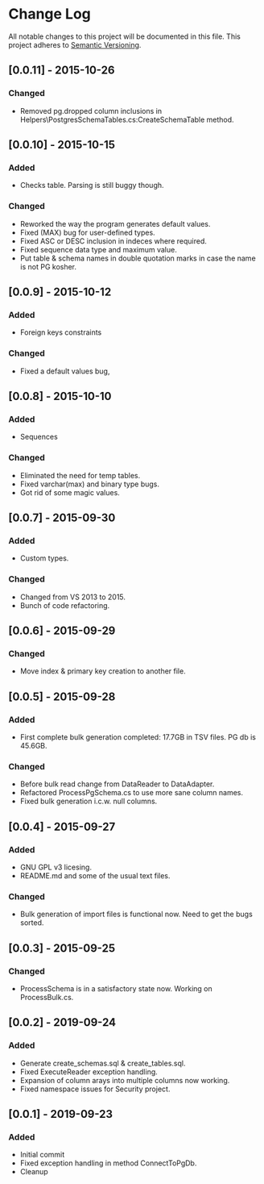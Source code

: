 # Change Log
All notable changes to this project will be documented in this file.
This project adheres to [Semantic Versioning](http://semver.org/).

## [0.0.11] - 2015-10-26
### Changed
- Removed pg.dropped column inclusions in Helpers\PostgresSchemaTables.cs:CreateSchemaTable
method.

## [0.0.10] - 2015-10-15
### Added
- Checks table. Parsing is still buggy though.

### Changed
- Reworked the way the program generates default values.
- Fixed (MAX) bug for user-defined types.
- Fixed ASC or DESC inclusion in indeces where required.
- Fixed sequence data type and maximum value.
- Put table & schema names in double quotation marks in case the name is not PG 
kosher. 

## [0.0.9] - 2015-10-12
### Added
- Foreign keys constraints

### Changed
- Fixed a default values bug,

## [0.0.8] - 2015-10-10
### Added
- Sequences

### Changed
- Eliminated the need for temp tables.
- Fixed varchar(max) and binary type bugs.
- Got rid of some magic values.

## [0.0.7] - 2015-09-30
### Added
- Custom types.

### Changed
- Changed from VS 2013 to 2015.
- Bunch of code refactoring.

## [0.0.6] - 2015-09-29
### Changed
- Move index & primary key creation to another file.

## [0.0.5] - 2015-09-28
### Added
- First complete bulk generation completed: 17.7GB in TSV files. PG db is 45.6GB.

### Changed
- Before bulk read change from DataReader to DataAdapter.
- Refactored ProcessPgSchema.cs to use more sane column names.
- Fixed bulk generation i.c.w. null columns.

## [0.0.4] - 2015-09-27
### Added
- GNU GPL v3 licesing.
- README.md and some of the usual text files.

### Changed
- Bulk generation of import files is functional now. Need to get the bugs sorted.

## [0.0.3] - 2015-09-25
### Changed
- ProcessSchema is in a satisfactory state now. Working on ProcessBulk.cs.

## [0.0.2] - 2019-09-24
### Added
- Generate create_schemas.sql & create_tables.sql.
- Fixed ExecuteReader exception handling.
- Expansion of column arays into multiple columns now working.
- Fixed namespace issues for Security project.

## [0.0.1] - 2019-09-23
### Added
- Initial commit
- Fixed exception handling in method ConnectToPgDb.
- Cleanup
